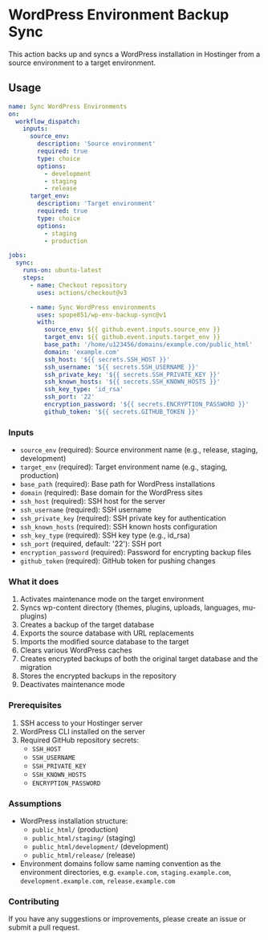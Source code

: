 # WordPress Environment Backup Sync

This action backs up and syncs a WordPress installation in Hostinger from a source environment to a target environment.

## Usage

```yaml
name: Sync WordPress Environments
on:
  workflow_dispatch:
    inputs:
      source_env:
        description: 'Source environment'
        required: true
        type: choice
        options:
          - development
          - staging
          - release
      target_env:
        description: 'Target environment'
        required: true
        type: choice
        options:
          - staging
          - production

jobs:
  sync:
    runs-on: ubuntu-latest
    steps:
      - name: Checkout repository
        uses: actions/checkout@v3

      - name: Sync WordPress environments
        uses: spope851/wp-env-backup-sync@v1
        with:
          source_env: ${{ github.event.inputs.source_env }}
          target_env: ${{ github.event.inputs.target_env }}
          base_path: '/home/u123456/domains/example.com/public_html'
          domain: 'example.com'
          ssh_host: '${{ secrets.SSH_HOST }}'
          ssh_username: '${{ secrets.SSH_USERNAME }}'
          ssh_private_key: '${{ secrets.SSH_PRIVATE_KEY }}'
          ssh_known_hosts: '${{ secrets.SSH_KNOWN_HOSTS }}'
          ssh_key_type: 'id_rsa'
          ssh_port: '22'
          encryption_password: '${{ secrets.ENCRYPTION_PASSWORD }}'
          github_token: '${{ secrets.GITHUB_TOKEN }}'
```

### Inputs

- `source_env` (required): Source environment name (e.g., release, staging, development)
- `target_env` (required): Target environment name (e.g., staging, production)
- `base_path` (required): Base path for WordPress installations
- `domain` (required): Base domain for the WordPress sites
- `ssh_host` (required): SSH host for the server
- `ssh_username` (required): SSH username
- `ssh_private_key` (required): SSH private key for authentication
- `ssh_known_hosts` (required): SSH known hosts configuration
- `ssh_key_type` (required): SSH key type (e.g., id_rsa)
- `ssh_port` (required, default: '22'): SSH port
- `encryption_password` (required): Password for encrypting backup files
- `github_token` (required): GitHub token for pushing changes
### What it does

1. Activates maintenance mode on the target environment
2. Syncs wp-content directory (themes, plugins, uploads, languages, mu-plugins)
3. Creates a backup of the target database
4. Exports the source database with URL replacements
5. Imports the modified source database to the target
6. Clears various WordPress caches
7. Creates encrypted backups of both the original target database and the migration
8. Stores the encrypted backups in the repository
9. Deactivates maintenance mode

### Prerequisites

1. SSH access to your Hostinger server
2. WordPress CLI installed on the server
3. Required GitHub repository secrets:
   - `SSH_HOST`
   - `SSH_USERNAME`
   - `SSH_PRIVATE_KEY`
   - `SSH_KNOWN_HOSTS`
   - `ENCRYPTION_PASSWORD`

### Assumptions

- WordPress installation structure:
  - `public_html/` (production)
  - `public_html/staging/` (staging)
  - `public_html/development/` (development)
  - `public_html/release/` (release)
- Environment domains follow same naming convention as the environment directories, e.g. `example.com`, `staging.example.com`, `development.example.com`, `release.example.com`

### Contributing

If you have any suggestions or improvements, please create an issue or submit a pull request.
